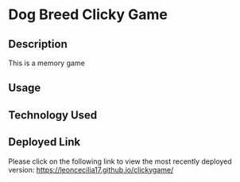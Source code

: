 # Dog Breed Clicky Game 

## Description 

This is a memory game

## Usage 


## Technology Used 


## Deployed Link 
Please click on the following link to view the most recently deployed version: 
https://leoncecilia17.github.io/clickygame/
